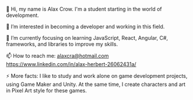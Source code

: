 👋 Hi, my name is Alax Crow. I'm a student starting in the world of development.

👀 I’m interested in becoming a developer and working in this field.

🌱 I’m currently focusing on learning JavaScript, React, Angular, C#, frameworks, and libraries to improve my skills.

📫 How to reach me: alaxcra@hotmail.com
https://www.linkedin.com/in/alax-herbert-26062431a/

⚡ More facts: I like to study and work alone on game development projects, using Game Maker and Unity. At the same time, I create characters and art in Pixel Art style for these games.

<!---
Have a good day :D 
--->
